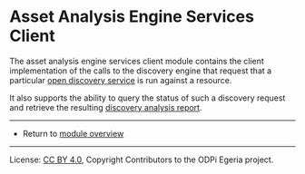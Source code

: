 <!-- SPDX-License-Identifier: CC-BY-4.0 -->
<!-- Copyright Contributors to the ODPi Egeria project. -->

# Asset Analysis Engine Services Client

The asset analysis engine services client module contains the client
implementation of the calls to the discovery engine
that request that a particular
[open discovery service](https://egeria-project.org/concepts/open-discovery-service)
is run against a resource.

It also supports the ability to query the status of such a discovery request and
retrieve the resulting 
[discovery analysis report](https://egeria-project.org/concepts/discovery-analysis-report).

----
* Return to [module overview](..)

----
License: [CC BY 4.0](https://creativecommons.org/licenses/by/4.0/),
Copyright Contributors to the ODPi Egeria project.
